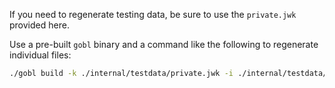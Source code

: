 If you need to regenerate testing data, be sure to use the `private.jwk` provided here.

Use a pre-built `gobl` binary and a command like the following to regenerate individual files:

```bash
./gobl build -k ./internal/testdata/private.jwk -i ./internal/testdata/success.json
```
